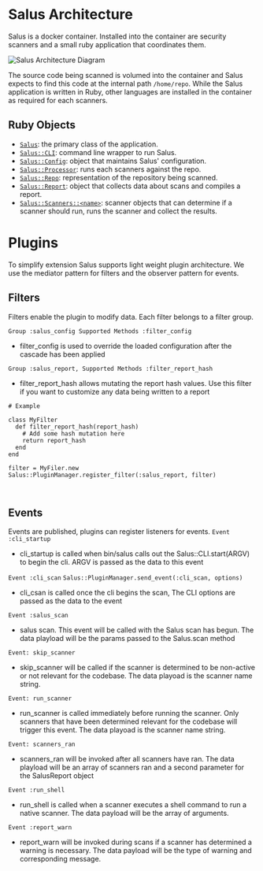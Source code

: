 # Salus Architecture

Salus is a docker container. Installed into the container are security scanners and a small ruby application that coordinates them.

![Salus Architecture Diagram](salus_architecture.png)

The source code being scanned is volumed into the container and Salus expects to find this code at the internal path `/home/repo`. While the Salus application is written in Ruby, other languages are installed in the container as required for each scanners.

## Ruby Objects

  - [`Salus`](../lib/salus.rb): the primary class of the application.
  - [`Salus::CLI`](../lib/salus/cli.rb): command line wrapper to run Salus.
  - [`Salus::Config`](../lib/salus/config.rb): object that maintains Salus' configuration.
  - [`Salus::Processor`](../lib/salus/processor.rb): runs each scanners against the repo.
  - [`Salus::Repo`](../lib/salus/repo.rb): representation of the repository being scanned.
  - [`Salus::Report`](../lib/salus/report.rb): object that collects data about scans and compiles a report.
  - [`Salus::Scanners::<name>`](../lib/salus/scanners): scanner objects that can determine if a scanner should run, runs the scanner and collect the results.

# Plugins

To simplify extension Salus supports light weight plugin architecture.  We use the mediator pattern for filters and the observer pattern for events.

## Filters

Filters enable the plugin to modify data.  Each filter belongs to a filter group.

`Group :salus_config Supported Methods :filter_config`

- filter_config is used to override the loaded configuration after the cascade has been applied

`Group :salus_report, Supported Methods :filter_report_hash`

- filter_report_hash allows mutating the report hash values.  Use this filter if you want to customize any data being written to a report
```
# Example

class MyFilter
  def filter_report_hash(report_hash)
  	# Add some hash mutation here
  	return report_hash
  end
end

filter = MyFiler.new
Salus::PluginManager.register_filter(:salus_report, filter) 



```


## Events

Events are published, plugins can register listeners for events.
`Event :cli_startup`

- cli_startup is called when bin/salus calls out the Salus::CLI.start(ARGV) to begin the cli.  ARGV is passed as the data to this event

`Event :cli_scan`
`Salus::PluginManager.send_event(:cli_scan, options)`

- cli_csan is called once the cli begins the scan,  The CLI options are passed as the data to the event

`Event :salus_scan`

- salus scan. This event will be called with the Salus scan has begun.  The data playload will be the params passed to the Salus.scan method

`Event: skip_scanner`

- skip_scanner will be called if the scanner is determined to be non-active or not relevant for the codebase. The data playoad is the scanner name string.

`Event: run_scanner`

- run_scanner is called immediately before running the scanner.  Only scanners that have been determined relevant for the codebase will trigger this event.  The data playoad is the scanner name string.

`Event: scanners_ran `

- scanners_ran will be invoked after all scanners have ran.  The data playload will be an array of scanners ran and a second parameter for the SalusReport object

`Event :run_shell`

- run_shell is called when a scanner executes a shell command to run a native scanner.  The data payload will be the array of arguments.

`Event :report_warn`

- report_warn will be invoked during scans if a scanner has determined a warning is necessary.  The data payload will be the type of warning and corresponding message.
